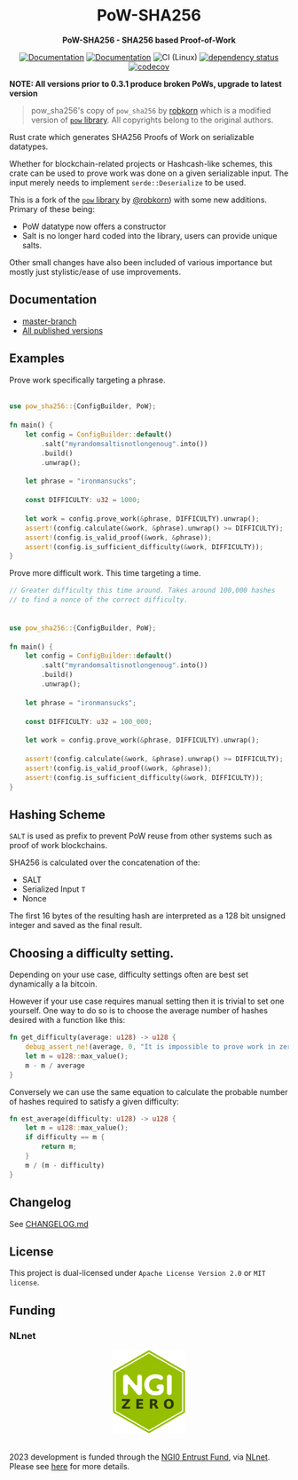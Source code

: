 <div align="center">
  <h1>PoW-SHA256</h1>
  <p>
    <strong>PoW-SHA256 - SHA256 based Proof-of-Work</strong>
  </p>

[![Documentation](https://img.shields.io/badge/docs-master-blue)](https://mcaptcha.github.io/pow_sha256/pow_sha256/index.html)
[![Documentation](https://img.shields.io/badge/docs-0.2.1-yellow)](https://mcaptcha.org/docs/api/pow-sha256)
![CI (Linux)](<https://github.com/mCaptcha/pow_sha256/workflows/CI%20(Linux)/badge.svg>)
[![dependency status](https://deps.rs/repo/github/mCaptcha/pow_sha256/status.svg)](https://deps.rs/repo/github/mCaptcha/pow_sha256)
<br />
[![codecov](https://codecov.io/gh/mCaptcha/pow_sha256/branch/master/graph/badge.svg)](https://codecov.io/gh/mCaptcha/pow_sha256)

</div>

**NOTE: All versions prior to 0.3.1 produce broken PoWs, upgrade to
latest version**

> pow_sha256's copy of `pow_sha256` by
> [robkorn](https://github.com/robkorn/pow_sha256)
> which is a modified version of [`pow` library](https://github.com/bddap/pow).
> All copyrights belong to the original authors.

Rust crate which generates SHA256 Proofs of Work on serializable datatypes.

Whether for blockchain-related projects or Hashcash-like schemes, this
crate can be used to prove work was done on a given serializable input.
The input merely needs to implement `serde::Deserialize` to be used.

This is a fork of the [`pow` library](https://github.com/bddap/pow) by
[@robkorn](https://github.com/robkorn/pow_sha256)) with some new
additions. Primary of these being:

- PoW datatype now offers a constructor
- Salt is no longer hard coded into the library, users can provide
  unique salts.

Other small changes have also been included of various importance but
mostly just stylistic/ease of use improvements.

## Documentation

- [master-branch](https://mcaptcha.github.io/pow_sha256/pow_sha256/index.html)
- [All published versions](https://mcaptcha.org/docs/api/pow-sha256)

## Examples

Prove work specifically targeting a phrase.

```rust

use pow_sha256::{ConfigBuilder, PoW};

fn main() {
    let config = ConfigBuilder::default()
        .salt("myrandomsaltisnotlongenoug".into())
        .build()
        .unwrap();

    let phrase = "ironmansucks";

    const DIFFICULTY: u32 = 1000;

    let work = config.prove_work(&phrase, DIFFICULTY).unwrap();
    assert!(config.calculate(&work, &phrase).unwrap() >= DIFFICULTY);
    assert!(config.is_valid_proof(&work, &phrase));
    assert!(config.is_sufficient_difficulty(&work, DIFFICULTY));
}
```

Prove more difficult work. This time targeting a time.

```rust
// Greater difficulty this time around. Takes around 100,000 hashes
// to find a nonce of the correct difficulty.


use pow_sha256::{ConfigBuilder, PoW};

fn main() {
    let config = ConfigBuilder::default()
        .salt("myrandomsaltisnotlongenoug".into())
        .build()
        .unwrap();

    let phrase = "ironmansucks";

    const DIFFICULTY: u32 = 100_000;

    let work = config.prove_work(&phrase, DIFFICULTY).unwrap();

    assert!(config.calculate(&work, &phrase).unwrap() >= DIFFICULTY);
    assert!(config.is_valid_proof(&work, &phrase));
    assert!(config.is_sufficient_difficulty(&work, DIFFICULTY));
}

```

## Hashing Scheme

`SALT` is used as prefix to prevent PoW reuse from other systems such as
proof of work blockchains.

SHA256 is calculated over the concatenation of the:

- SALT
- Serialized Input `T`
- Nonce

The first 16 bytes of the resulting hash are interpreted as a 128 bit
unsigned integer and saved as the final result.

## Choosing a difficulty setting.

Depending on your use case, difficulty settings often are best set
dynamically a la bitcoin.

However if your use case requires manual setting then it is trivial to
set one yourself. One way to do so is to choose the average number of
hashes desired with a function like this:

```rust
fn get_difficulty(average: u128) -> u128 {
    debug_assert_ne!(average, 0, "It is impossible to prove work in zero attempts.");
    let m = u128::max_value();
    m - m / average
}
```

Conversely we can use the same equation to calculate the probable number
of hashes required to satisfy a given difficulty:

```rust
fn est_average(difficulty: u128) -> u128 {
    let m = u128::max_value();
    if difficulty == m {
        return m;
    }
    m / (m - difficulty)
}
```

## Changelog

See [CHANGELOG.md](./CHANGELOG.md)

## License

This project is dual-licensed under `Apache License Version 2.0` or `MIT license`.

## Funding

### NLnet

<div align="center">
	<img
		height="150px"
		alt="NLnet NGIZero logo"
		src="./docs/third-party/NGIZero-green.hex.svg"
	/>
</div>

<br />

2023 development is funded through the [NGI0 Entrust
Fund](https://nlnet.nl/entrust), via [NLnet](https://nlnet.nl/). Please
see [here](https://nlnet.nl/project/mCaptcha/) for more details.
